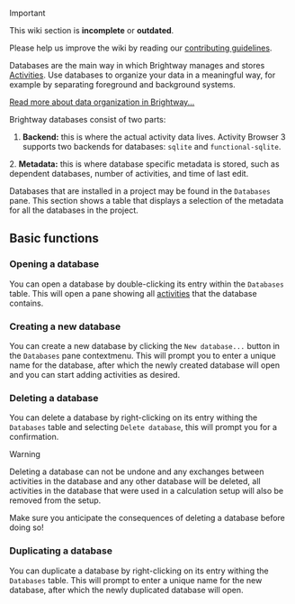 > [!IMPORTANT]
> This wiki section is __incomplete__ or __outdated__.
> 
> Please help us improve the wiki by reading our
> [contributing guidelines](https://github.com/LCA-ActivityBrowser/activity-browser/blob/main/CONTRIBUTING.md#wiki).

Databases are the main way in which Brightway manages and stores [Activities](Activities). 
Use databases to organize your data in a meaningful way, for example by separating foreground and background systems. 

[Read more about data organization in Brightway...](Getting-Started#organization-of-data-in-brightway-and-activity-browser)

Brightway databases consist of two parts: 

1. **Backend:** this is where the actual activity data lives. 
   Activity Browser 3 supports two backends for databases: `sqlite` and `functional-sqlite`. 

[//]: # ([You can read more about their differences here.]&#40;Backends&#41;)
2. **Metadata:** this is where database specific metadata is stored, such as dependent databases, number of activities,
   and time of last edit.

Databases that are installed in a project may be found in the `Databases` pane.
This section shows a table that displays a selection of the metadata for all the databases in the project.

## Basic functions

### Opening a database
You can open a database by double-clicking its entry within the `Databases` table. This will open a pane showing all [activities](Activities) that the database contains.

### Creating a new database
You can create a new database by clicking the `New database...` button in the `Databases` pane contextmenu. This will prompt you to enter a unique name for the database, after which the newly created database will open and you can start adding activities as desired.

### Deleting a database
You can delete a database by right-clicking on its entry withing the `Databases` table and selecting `Delete database`, 
this will prompt you for a confirmation. 

> [!WARNING]
> Deleting a database can not be undone and any exchanges between activities in the database and any other database will 
> be deleted, all activities in the database that were used in a calculation setup will also be removed from the setup. 
> 
> Make sure you anticipate the consequences of deleting a database before doing so!

### Duplicating a database
You can duplicate a database by right-clicking on its entry withing the `Databases` table. 
This will prompt to enter a unique name for the new database, after which the newly duplicated database will open.


[//]: # (# Importing)

[//]: # (Importing databases is an important aspect of project management. However, there are a myriad of different file formats )

[//]: # (and standards around for LCA data. Activity Browser covers importing for the following formats:)

[//]: # (- Ecospold)

[//]: # (- .bw2data packages)

[//]: # (- Excels in the Brightway2 format)

[//]: # ()
[//]: # ()
[//]: # (## Database import wizard)

[//]: # ()
[//]: # ()
[//]: # (# Exporting)

[//]: # ()
[//]: # (## Database export wizard)

[//]: # ()
[//]: # ()
[//]: # (# Specific tooling)

[//]: # ()
[//]: # (# Database relinking)

